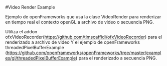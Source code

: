 #Video Render Example	

Ejemplo de openFrameworks que usa la clase VideoRender para renderizar en tiempo real el contexto openGL a archivo de video o secuencia PNG.

Utiliza el addon ofxVideoRecorder(https://github.com/timscaffidi/ofxVideoRecorder) para el renderizado a archivo de video
Y el ejemplo de openFrameworks threadedPixelBufferExample (https://github.com/openframeworks/openFrameworks/tree/master/examples/gl/threadedPixelBufferExample)
para el renderizado a secuencia PNG.
